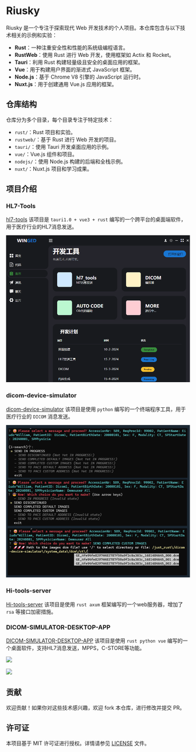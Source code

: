 # Riusky

Riusky 是一个专注于探索现代 Web 开发技术的个人项目。本仓库包含与以下技术相关的示例和实验：

- **Rust**：一种注重安全性和性能的系统级编程语言。
- **RustWeb**：使用 Rust 进行 Web 开发，使用框架如 Actix 和 Rocket。
- **Tauri**：利用 Rust 构建轻量级且安全的桌面应用的框架。
- **Vue**：用于构建用户界面的渐进式 JavaScript 框架。
- **Node.js**：基于 Chrome V8 引擎的 JavaScript 运行时。
- **Nuxt.js**：用于创建通用 Vue.js 应用的框架。

## 仓库结构

仓库分为多个目录，每个目录专注于特定技术：

- `rust/`：Rust 项目和实验。
- `rustweb/`：基于 Rust 进行 Web 开发的项目。
- `tauri/`：使用 Tauri 开发桌面应用的示例。
- `vue/`：Vue.js 组件和项目。
- `nodejs/`：使用 Node.js 构建的后端和全栈示例。
- `nuxt/`：Nuxt.js 项目和学习成果。

## 项目介绍

### HL7-Tools

[hl7-tools](https://github.com/riusky/HL7-Tools) 该项目是 `tauri1.0 + vue3 + rust` 编写的一个跨平台的桌面端软件，用于医疗行业的HL7消息发送。

![](https://github.com/riusky/HL7-Tools/blob/master/HL7_mess.png)

### dicom-device-simulator

[dicom-device-simulator](https://github.com/riusky/dicom-device-simulator) 该项目是使用 `python` 编写的一个终端程序工具，用于医疗行业的 `DICOM` 消息发送。

![](https://github.com/riusky/dicom-device-simulator/blob/main/images/mpps1.png)

### Hi-tools-server

[Hi-tools-server](https://github.com/riusky/Hi-tools-server) 该项目是使用 `rust axum` 框架编写的一个web服务器，增加了 `rsa` 等接口加密措施。

### DICOM-SIMULATOR-DESKTOP-APP

[DICOM-SIMULATOR-DESKTOP-APP](https://github.com/riusky/DICOM-SIMULATOR-DESKTOP-APP) 该项目是使用 `rust python vue` 编写的一个桌面软件，支持HL7消息发送，MPPS，C-STORE等功能。

![](https://github.com/riusky/DICOM-SIMULATOR-DESKTOP-APP/blob/main/dicom-interface.png)

![](https://github.com/riusky/DICOM-SIMULATOR-DESKTOP-APP/blob/main/dicom-simulator.png)

## 贡献

欢迎贡献！如果你对这些技术感兴趣，欢迎 fork 本仓库，进行修改并提交 PR。

## 许可证

本项目基于 MIT 许可证进行授权。详情请参见 [LICENSE](LICENSE) 文件。

